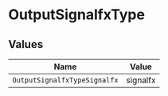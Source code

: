 # OutputSignalfxType


## Values

| Name                         | Value                        |
| ---------------------------- | ---------------------------- |
| `OutputSignalfxTypeSignalfx` | signalfx                     |